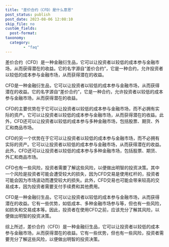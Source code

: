```yaml
---
title: "差价合约（CFD）是什么意思"
post_status: publish
post_date: 2023-08-06 12:08:10
skip_file: no
custom_fields: 
  post-format: 
taxonomy:
  category:
        - "faq"
---
```


差价合约（CFD）是一种金融衍生品，它可以让投资者以较低的成本参与金融市场，从而获得潜在的收益。它的名字源自“差价合约”，它是一种合约，允许投资者以较低的成本参与金融市场，从而获得潜在的收益。

CFD是一种金融衍生品，它可以让投资者以较低的成本参与金融市场，从而获得潜在的收益。它的名字源自“差价合约”，它是一种合约，允许投资者以较低的成本参与金融市场，从而获得潜在的收益。

CFD的主要优势在于它可以让投资者以较低的成本参与金融市场，而不必拥有实际的资产。它可以让投资者以较低的成本参与金融市场，从而获得潜在的收益。此外，CFD还可以让投资者以较低的成本参与多种金融市场，包括股票、期货、外汇和商品市场。

CFD的另一个优势在于它可以让投资者以较低的成本参与金融市场，而不必拥有实际的资产。它可以让投资者以较低的成本参与金融市场，从而获得潜在的收益。此外，CFD还可以让投资者以较低的成本参与多种金融市场，包括股票、期货、外汇和商品市场。

CFD也有一些风险，投资者需要了解这些风险，以便做出明智的投资决策。其中一个风险是投资者可能会遭受较大的损失，因为CFD交易是使用杠杆的，投资者可能会因为市场波动而遭受较大的损失。此外，CFD交易也可能会带来较高的交易成本，因为投资者需要支付手续费和其他费用。

CFD是一种金融衍生品，它可以让投资者以较低的成本参与金融市场，从而获得潜在的收益。它有一些优势，如低成本、多种金融市场参与等，但也有一些风险，如损失和交易成本等。因此，投资者在使用CFD之前，应该充分了解其风险，以便做出明智的投资决策。

综上所述，差价合约（CFD）是一种金融衍生品，它可以让投资者以较低的成本参与金融市场，从而获得潜在的收益。它有一些优势，但也有一些风险，投资者需要充分了解这些风险，以便做出明智的投资决策。
